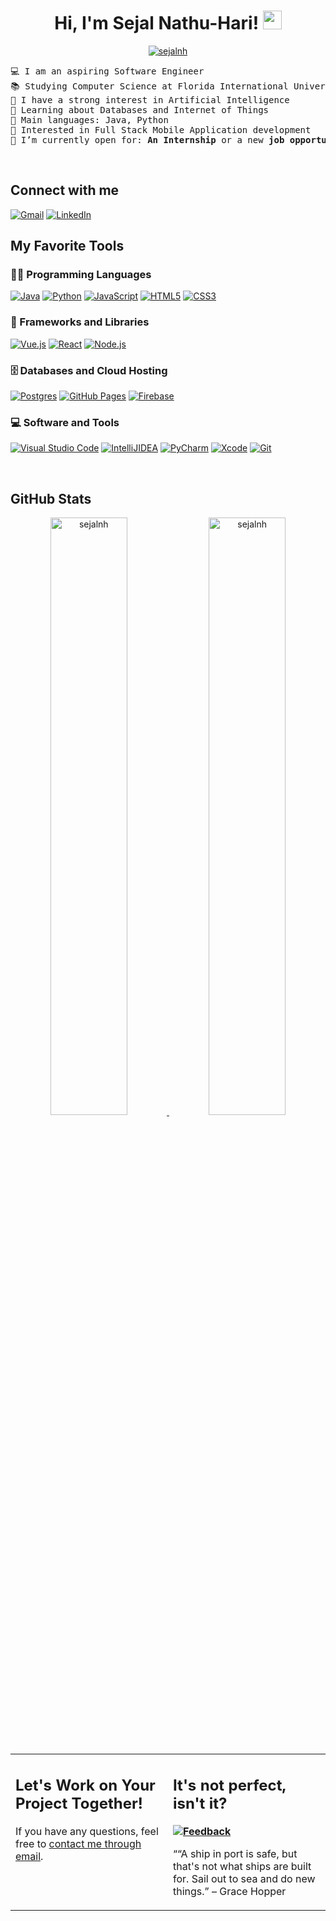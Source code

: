 <h1 align="center">
Hi, I'm Sejal Nathu-Hari!
	<a href="https://github.com/Sejalnh" target="_self">
		<img src="https://media.giphy.com/media/hvRJCLFzcasrR4ia7z/giphy.gif" width="30">
	</a>
</h1>
<p align="center">
	<a href="https://github.com/Sejalnh">
		<img src="https://komarev.com/ghpvc/?username=sejalnh&label=Profile%20views&color=0e75b6&style=flat" alt="sejalnh" />
	</a>
	<!--<a href="https://github.com/Sejalnh">
		<img src="https://img.shields.io/github/followers/sejalnh?label=Followers" alt="sejalnh" />
	</a>-->
</p>
<!--
<br/>
<p align="center">
	<a href="https://github.com/Sejalnh">
		<img src="https://readme-typing-svg.herokuapp.com?lines=Computer+Science+Student;Full+Stack+Web+Developer;Freelancer;DS%20|%20AI%20|%20ML%20Enthusiastic;Always%20learning%20new%20things&center=true&width=380&height=45">
	</a>
</p>
-->

<pre>
💻 I am an aspiring Software Engineer
📚 Studying Computer Science at Florida International University 
📝 I have a strong interest in Artificial Intelligence
🌱 Learning about Databases and Internet of Things 
🌟 Main languages: Java, Python
🚩 Interested in Full Stack Mobile Application development
🤔 I’m currently open for: <b>An Internship</b> or a new <b>job opportunity.</b>
</pre>

<br/>

## Connect with me

<p align="left">
	<a href="mailto:snath014@fiu.edu"><img img src="https://img.shields.io/badge/Microsoft_Outlook-0078D4?style=for-the-badge&logo=microsoft-outlook&logoColor=white" alt="Gmail"/></a>
	<a href="https://www.linkedin.com/in/sejalnathuhari/"><img src="https://img.shields.io/badge/linkedin-%230077B5.svg?style=for-the-badge&logo=linkedin&logoColor=white" alt="LinkedIn"/></a>
</p>

## My Favorite Tools

### 👨‍💻 Programming Languages

<p>
 <a href="https://github.com/Sejalnh"><img alt="Java" src="https://img.shields.io/badge/java-%23ED8B00.svg?style=for-the-badge&logo=java&logoColor=white"></a>
    <a href="https://github.com/Sejalnh"><img alt="Python" src="https://img.shields.io/badge/Python%20-%2314354C.svg?logo=python&logoColor=white"></a>
    <a href="https://github.com/Sejalnh"><img alt="JavaScript" src="https://img.shields.io/badge/JavaScript%20-%23F7DF1E.svg?logo=javascript&logoColor=black"></a>
     <a href="https://github.com/Sejalnh"><img alt="HTML5" src="https://img.shields.io/badge/html5-%23E34F26.svg?style=for-the-badge&logo=html5&logoColor=white"></a>
         <a href="https://github.com/Sejalnh"><img alt="CSS3" src="https://img.shields.io/badge/css3-%231572B6.svg?style=for-the-badge&logo=css3&logoColor=white"></a>
 </p>   

### 🧰 Frameworks and Libraries

<p>
  <a href="https://github.com/Sejalnh"><img alt="Vue.js" src ="https://img.shields.io/badge/vuejs-%2335495e.svg?style=for-the-badge&logo=vuedotjs&logoColor=%234FC08D"></a>
  <a href="https://github.com/Sejalnh"><img alt="React" src ="https://img.shields.io/badge/react-%2320232a.svg?style=for-the-badge&logo=react&logoColor=%2361DAFB"></a>
  <a href="https://github.com/Sejalnh"><img alt="Node.js" src ="https://img.shields.io/badge/node.js-6DA55F?style=for-the-badge&logo=node.js&logoColor=white"></a>
</p>

### 🗄️ Databases and Cloud Hosting

<p>
<a href="https://github.com/Sejalnh"><img alt="Postgres" src="https://img.shields.io/badge/postgres-%23316192.svg?style=for-the-badge&logo=postgresql&logoColor=white"></a>
    <a href="https://github.com/Sejalnh"><img alt="GitHub Pages" src="https://img.shields.io/badge/GitHub%20Pages-%23327FC7.svg?logo=github&logoColor=white"></a>
    <a href="https://github.com/Sejalnh"><img alt="Firebase" src ="https://img.shields.io/badge/Firebase-%23FF6F00.svg?logo=firebase&logoColor=white"></a>
</p>

### 💻 Software and Tools

<p>
      <a href="https://github.com/Sejalnh"><img alt="Visual Studio Code" src="https://img.shields.io/badge/Visual%20Studio%20Code-0078d7.svg?style=for-the-badge&logo=visual-studio-code&logoColor=white"></a>
    <a href="https://github.com/Sejalnh"><img alt="IntelliJIDEA" src="https://img.shields.io/badge/IntelliJIDEA-000000.svg?style=for-the-badge&logo=intellij-idea&logoColor=white"></a>
     <a href="https://github.com/Sejalnh"><img alt="PyCharm" src="https://img.shields.io/badge/pycharm-143?style=for-the-badge&logo=pycharm&logoColor=black&color=black&labelColor=green"></a>
    <a href="https://github.com/Sejalnh"><img alt="Xcode" src="https://img.shields.io/badge/Xcode-007ACC?style=for-the-badge&logo=Xcode&logoColor=white"></a>
        <a href="https://github.com/Sejalnh"><img alt="Git" src="https://img.shields.io/badge/git-%23F05033.svg?style=for-the-badge&logo=git&logoColor=white"></a>

   
</p>
</br>


## GitHub Stats

<!--
<summary><b>⚡ Sejal's Stats</b></summary>
<br/>
-->
<p align="center">
	<a href="https://github.com/Sejalnh">
	<img width="49.5%" src="https://github-readme-stats.vercel.app/api?username=sejalnh&show_icons=true" alt="sejalnh">
	<img width="49.5%" src="https://github-readme-streak-stats.herokuapp.com/?user=sejalnh" alt="sejalnh">
	</a>
	<br/>
</p>
<br/>
<!--
<summary><b>⚡ Activity graph</b></summary>
<br/>
<p align="center">
	<a href="https://github.com/Sejalnh">
		<img src="https://activity-graph.herokuapp.com/graph?username=sejalnh&bg_color=ffffff&color=000000&line=000000&point=000000&area=true&hide_border=true" alt="sejalnh">
	</a>
</p>
<br/>
-->
<!--
<summary><b>⚡ Top Languages</b></summary>
<br/>

<p align="center">
	<a href="https://github.com/Sejalnh">
	<img src="https://github-readme-stats.vercel.app/api/top-langs/?username=sejalnh&langs_count=8&layout=compact" alt="sejalnh">
	</a>
	<br/>
<br/>
<b>Note:</b> Top languages is only a metric of the languages my public code consists of and doesn't reflect experience or skill level.
</p>
<br/>
-->
<table style="border: none">
  <tr>
  <td width="50%" valign="top">

## Let's Work on Your Project Together!

If you have any questions, feel free to <a href="mailto:snath014@fiu.edu">contact me through email</a>.

  </td>
  <td width="50%" valign="top">

## It's not perfect, isn't it?

**<a href="https://github.com/Sejalnh"><img alt="Feedback" src="https://img.shields.io/badge/Ask%20me-anything-1abc9c.svg"></a>**

““A ship in port is safe, but that's not what ships are built for. Sail out to sea and do new things.”
– Grace Hopper

  </td>
  </tr>
</table>
